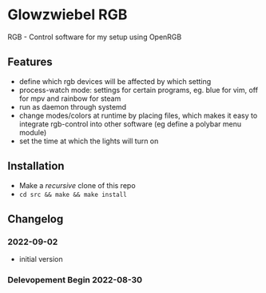 # Glowzwiebel RGB
RGB - Control software for my setup using OpenRGB

## Features
- define which rgb devices will be affected by which setting
- process-watch mode: settings for certain programs, eg. blue for vim, off for mpv and rainbow for steam
- run as daemon through systemd
- change modes/colors at runtime by placing files, which makes it easy to integrate rgb-control into other software (eg define a polybar menu module)
- set the time at which the lights will turn on

## Installation
- Make a *recursive* clone of this repo
- `cd src && make && make install`


## Changelog
### 2022-09-02
- initial version

### Delevopement Begin 2022-08-30

